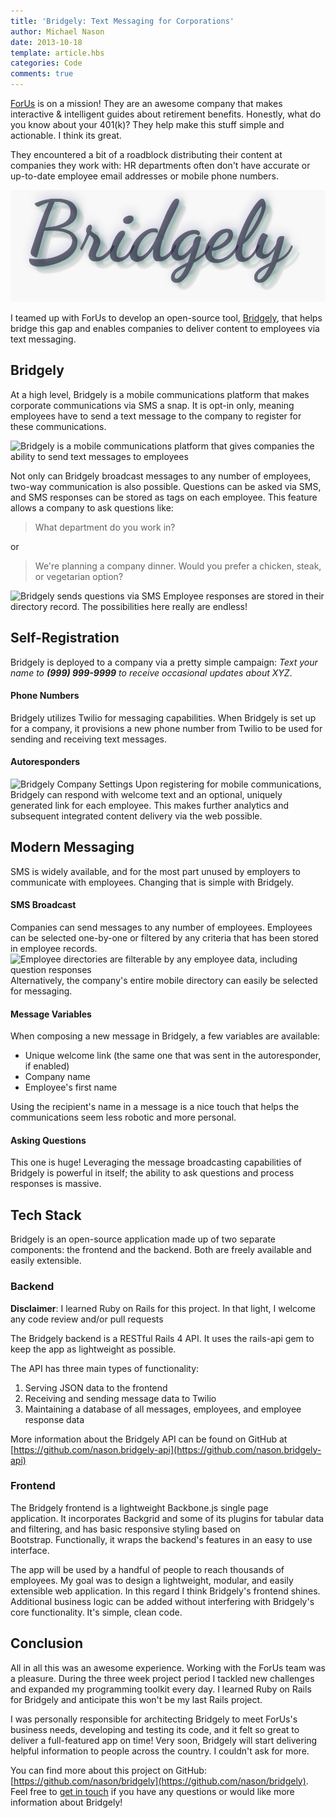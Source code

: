```yaml
---
title: 'Bridgely: Text Messaging for Corporations'
author: Michael Nason
date: 2013-10-18
template: article.hbs
categories: Code
comments: true
---
```


[ForUs](http://www.forusall.com) is on a mission! They are an awesome company that makes interactive & intelligent guides about retirement benefits. Honestly, what do you know about your 401(k)? They help make this stuff simple and actionable. I think its great.

They encountered a bit of a roadblock distributing their content at companies they work with: HR departments often don't have accurate or up-to-date employee email addresses or mobile phone numbers.

![bridgely_logo](bridgely_logo.png)

I teamed up with ForUs to develop an open-source tool, [Bridgely](https://github.com/nason/bridgely), that helps bridge this gap and enables companies to deliver content to employees via text messaging.
<span class="more" />

## Bridgely


At a high level, Bridgely is a mobile communications platform that makes corporate communications via SMS a snap. It is opt-in only, meaning employees have to send a text message to the company to register for these communications.

![Bridgely is a mobile communications platform that gives companies the ability to send text messages to employees](https://raw.github.com/nason/bridgely/master/screenshots/welcome.png)

Not only can Bridgely broadcast messages to any number of employees, two-way communication is also possible. Questions can be asked via SMS, and SMS responses can be stored as tags on each employee. This feature allows a company to ask questions like:


> What department do you work in?


or


> We're planning a company dinner. Would you prefer a chicken, steak, or vegetarian option?


![Bridgely sends questions via SMS](https://raw.github.com/nason/bridgely/master/screenshots/send_question.png) Employee responses are stored in their directory record. The possibilities here really are endless!


## Self-Registration


Bridgely is deployed to a company via a pretty simple campaign: _Text your name to **(999) 999-9999** to receive occasional updates about XYZ_.


#### Phone Numbers


Bridgely utilizes Twilio for messaging capabilities. When Bridgely is set up for a company, it provisions a new phone number from Twilio to be used for sending and receiving text messages.


#### Autoresponders


![Bridgely Company Settings](https://raw.github.com/nason/bridgely/master/screenshots/company_settings.png) Upon registering for mobile communications, Bridgely can respond with welcome text and an optional, uniquely generated link for each employee. This makes further analytics and subsequent integrated content delivery via the web possible.


## Modern Messaging


SMS is widely available, and for the most part unused by employers to communicate with employees. Changing that is simple with Bridgely.


#### SMS Broadcast


Companies can send messages to any number of employees. Employees can be selected one-by-one or filtered by any criteria that has been stored in employee records. ![Employee directories are filterable by any employee data, including question responses](https://raw.github.com/nason/bridgely/master/screenshots/filter_employees.png) Alternatively, the company's entire mobile directory can easily be selected for messaging.


#### Message Variables


When composing a new message in Bridgely, a few variables are available:

* Unique welcome link (the same one that was sent in the autoresponder, if enabled)
* Company name
* Employee's first name

Using the recipient's name in a message is a nice touch that helps the communications seem less robotic and more personal.


#### Asking Questions


This one is huge! Leveraging the message broadcasting capabilities of Bridgely is powerful in itself; the ability to ask questions and process responses is massive.


## Tech Stack


Bridgely is an open-source application made up of two separate components: the frontend and the backend. Both are freely available and easily extensible.


### Backend


**Disclaimer**: I learned Ruby on Rails for this project. In that light, I welcome any code review and/or pull requests

The Bridgely backend is a RESTful Rails 4 API. It uses the rails-api gem to keep the app as lightweight as possible.

The API has three main types of functionality:

1. Serving JSON data to the frontend
2. Receiving and sending message data to Twilio
3. Maintaining a database of all messages, employees, and employee response data


More information about the Bridgely API can be found on GitHub at [https://github.com/nason.bridgely-api](https://github.com/nason.bridgely-api)


### Frontend


The Bridgely frontend is a lightweight Backbone.js single page application. It incorporates Backgrid and some of its plugins for tabular data and filtering, and has basic responsive styling based on Bootstrap. Functionally, it wraps the backend's features in an easy to use interface.

The app will be used by a handful of people to reach thousands of employees. My goal was to design a lightweight, modular, and easily extensible web application. In this regard I think Bridgely's frontend shines. Additional business logic can be added without interfering with Bridgely's core functionality. It's simple, clean code.


## Conclusion


All in all this was an awesome experience. Working with the ForUs team was a pleasure. During the three week project period I tackled new challenges and expanded my programming toolkit every day. I learned Ruby on Rails for Bridgely and anticipate this won't be my last Rails project.

I was personally responsible for architecting Bridgely to meet ForUs's business needs, developing and testing its code, and it felt so great to deliver a full-featured app on time! Very soon, Bridgely will start delivering helpful information to people across the country. I couldn't ask for more.

You can find more about this project on GitHub: [https://github.com/nason/bridgely](https://github.com/nason/bridgely). Feel free to [get in touch](http://nason.us/contact) if you have any questions or would like more information about Bridgely!
